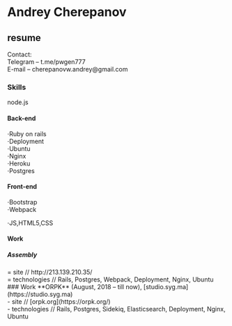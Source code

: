 # Andrey Cherepanov
<h2>resume</h2> 
Contact:</br>
Telegram – t.me/pwgen777</br>
E-mail – cherepanovw.andrey@gmail.com</br>
<h3>Skills</h3>
node.js
<h4>Back-end</h4>
⋅Ruby on rails</br>
⋅Deployment</br>
⋅Ubuntu</br>
⋅Nginx</br>
⋅Heroku</br>
⋅Postgres</br>
<h4>Front-end</h4>
⋅Bootstrap</br>
⋅Webpack</br>

⋅JS,HTML5,CSS</br>
<h4>Work</h4>
<h5>Assembly</h5>
  = site // http://213.139.210.35/ </br>
  = technologies // Rails, Postgres, Webpack, Deployment, Nginx, Ubuntu </br>
### Work
**ORPK** (August, 2018 – till now), [studio.syg.ma](https://studio.syg.ma) <br>
- site // [orpk.org](https://orpk.org/) <br>
- technologies // Rails, Postgres, Sidekiq, Elasticsearch, Deployment, Nginx, Ubuntu 
